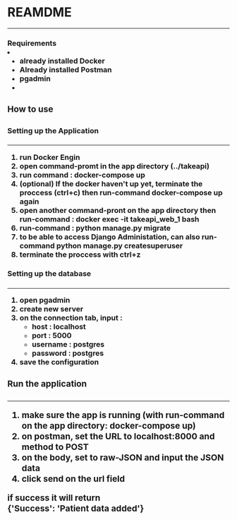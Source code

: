 <h1>REAMDME</h1>
<hr>
<h3>Requirements<li>
  <ul>
    <li>already installed Docker</li>
    <li>Already installed Postman</li>
    <li>pgadmin<li>
  </ul>
<h3>How to use<h3>
<h4>Setting up the Application<h4>
<hr>
<ol>
  <li>run Docker Engin</li>
  <li>open command-promt in the app directory (../takeapi)</li>
  <li>run command : docker-compose up</li>
  <li>(optional) If the docker haven't up yet, terminate the proccess (ctrl+c) then run-command docker-compose up again</li>
  <li>open another command-pront on the app directory then run-command : docker exec -it takeapi_web_1 bash</li>
  <li>run-command : python manage.py migrate </li>
  <li>to be able to access Django Administation, can also run-command python manage.py createsuperuser</li>
  <li>terminate the proccess with ctrl+z</li>
</ol>
    
<h4>Setting up the database<h4>
 <hr>
 <ol>
    <li>open pgadmin</li>
    <li>create new server</li>
    <li>on the connection tab, input :
      <ul>
        <li>host : localhost</li>
        <li>port : 5000</li>
        <li>username : postgres</li>
        <li>password : postgres</li>
      </ul>
      <li>save the configuration</li>
 </ol>
  
  <h3>Run the application<h3>
  <hr>
   <ol>
    <li>make sure the app is running (with run-command on the app directory: docker-compose up)</li>
    <li>on postman, set the URL to localhost:8000 and method to POST</li>
    <li>on the body, set to raw-JSON and input the JSON data</li>
    <li>click send on the url field</li>
 </ol>
  
<p> if success it will return <br>
  {'Success': 'Patient data added'}
</p>


  
